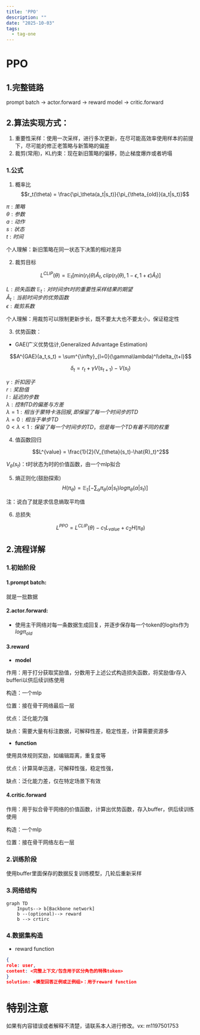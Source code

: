 ```yaml
---
title: 'PPO'
description: ""
date: "2025-10-03"
tags:
  - tag-one
---
```


# PPO

## 1.完整链路
prompt batch -> actor.forward -> reward model -> critic.forward

## 2.算法实现方式：
1. 重要性采样：使用一次采样，进行多次更新，在尽可能高效率使用样本的前提下，尽可能的修正老策略与新策略的偏差
2. 裁剪(常用)，KL约束：现在新旧策略的偏移，防止梯度爆炸或者坍塌

### 1.公式
1. 概率比
$$r_t(\theta) = \frac{\pi_\theta(a_t|s_t)}{\pi_{\theta_{old}}(a_t|s_t)}$$

$\pi:策略$  
$\theta:参数$  
$a:动作$  
$s:状态$  
$t:时间$  

个人理解：新旧策略在同一状态下决策的相对差异

2. 裁剪目标

$$L^{CLIP}(\theta) =  \mathbb{E}_t[min(r_t(\theta)\hat{A}_t,clip(r_t(\theta),1-\epsilon,1+\epsilon)\hat{A}_t)]$$

$L:损失函数$
$\mathbb{E}_t:对时间步t时的重要性采样结果的期望$  
$\hat{A}_t:当前时间步的优势函数$  
$\epsilon:裁剪系数$

个人理解：用裁剪可以限制更新步长，既不要太大也不要太小，保证稳定性

3. 优势函数：

- GAE(广义优势估计,Generalized Advantage Estimation)

$$A^{GAE}(a_t,s_t) = \sum^{\infty}_{l=0}(\gamma\lambda)^l\delta_{t+l}$$

$$\delta_t = r_t+\gamma V(s_{t+1})-V(s_t)$$

$\gamma:折扣因子$  
$r:奖励值$  
$l:延迟的步数$  
$\lambda :控制TD的偏差与方差$  
$\lambda = 1:相当于蒙特卡洛回报,即保留了每一个时间步的TD$  
$\lambda = 0:相当于单步TD$  
$0<\lambda<1:保留了每一个时间步的TD，但是每一个TD有着不同的权重$ 

4. 值函数回归

$$L^{value} = \frac{1}{2}(V_{\theta}(s_t)-\hat{R}_t)^2$$

$V_{\theta}(s_t)$：t时状态为时的价值函数，由一个mlp拟合

5. 熵正则化(鼓励探索)
$$H(\pi_{\theta})=\mathbb{E_t}[-\sum_{\alpha}\pi_{\theta}(\alpha|s_t)log\pi_\theta(\alpha|s_t)]$$

注：说白了就是求信息熵取平均值

6. 总损失

$$L^{PPO} = L^{CLIP}(\theta)-c_1L_{value}+c_2H(\pi_{\theta})$$

## 2.流程详解

### 1.初始阶段
#### 1.prompt batch:
就是一批数据

#### 2.actor.forward:
- 使用主干网络对每一条数据生成回复，并逐步保存每一个token的logits作为$log\pi_{old}$

#### 3.reward 

- **model**

作用：用于打分获取奖励值，分数用于上述公式构造损失函数，将奖励值r存入bufferi以供后续训练使用  

构造：一个mlp

位置：接在骨干网络最后一层

优点：泛化能力强

缺点：需要大量有标注数据，可解释性差，稳定性差，计算需要资源多

- **function**

使用具体规则奖励，如编辑距离，重复度等

优点：计算简单迅速，可解释性强，稳定性强，

缺点：泛化能力差，仅在特定场景下有效

#### 4.critic.forward

作用：用于拟合骨干网络的价值函数，计算出优势函数，存入buffer，供后续训练使用

构造：一个mlp

位置：接在骨干网络左右一层

### 2.训练阶段 

使用buffer里面保存的数据反复训练模型，几轮后重新采样

### 3.网络结构
```mermaid
graph TD 
    Inputs--> b[Backbone network]
    b --(optional)--> reward
    b --> crtirc
``` 
### 4.数据集构造

- reward function

```json
{
role: user,
content: <完整上下文/包含用于区分角色的特殊token>
}
solution: <模型回答正例或正例组>：用于reward function
```

# 特别注意

如果有内容错误或者解释不清楚，请联系本人进行修改。vx: m1197501753
